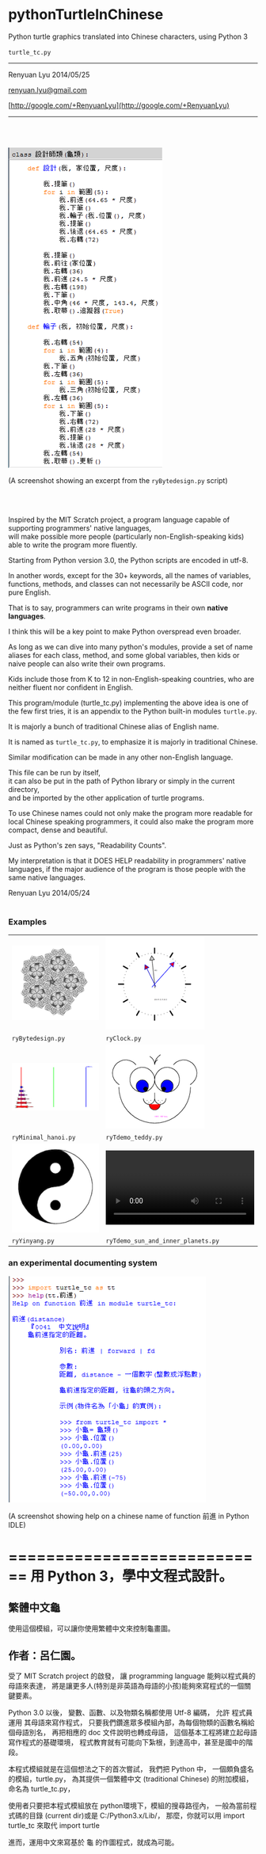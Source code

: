 pythonTurtleInChinese
=====================

Python turtle graphics translated into Chinese characters, using Python 3

`turtle_tc.py`

<hr>
Renyuan Lyu  
2014/05/25

[renyuan.lyu@gmail.com](mailto:renyuan.lyu@gmail.com)

[http://google.com/+RenyuanLyu](http://google.com/+RenyuanLyu)
<hr>

<br>
<br>

![screenshot of ryBytedesign.py content](./examples/screenshot_ryBytedesign_contents.png)  

(A screenshot showing an excerpt from the `ryBytedesign.py` script)

<br>
<br>

Inspired by the MIT Scratch project, 
a program language capable of supporting programmers' native languages,  
will make possible more people (particularly non-English-speaking kids) 
able to write the program more fluently.

Starting from Python version 3.0,  the Python scripts are encoded in utf-8.

In another words, except for the 30+ keywords, 
all the names of variables, functions, methods, and classes 
can not necessarily be ASCII code, nor pure English.

That is to say, programmers can write programs in their own **native languages**.

I think this will be a key point to make Python overspread even broader.

As long as we can dive into many python's modules, 
provide a set of name aliases for each class, method, and some global variables, 
then kids or naive people can also write their own programs. 

Kids include those from K to 12 in non-English-speaking countries, 
who are neither fluent nor confident in English. 

This program/module (turtle_tc.py) implementing the above idea is one of the few first tries,
it is an appendix to the Python built-in modules `turtle.py`. 

It is majorly a bunch of traditional Chinese alias of English name.

It is named as `turtle_tc.py`, to emphasize it is majorly in traditional Chinese.

Similar modification can be made in any other non-English language. 

This file can be run by itself,   
it can also be put in the path of Python library or simply in the current directory,   
and be imported by the other application of turtle programs.

To use Chinese names could not only make the program more readable for local Chinese speaking programmers, 
it could also make the program more compact, dense and beautiful.

Just as Python's zen says, "Readability Counts".

My interpretation is that it DOES HELP readability in programmers' native languages, 
if the major audience of the program is those people with the same native languages.


Renyuan Lyu
2014/05/24
<br>
<br>

### Examples

|                                                      |                                                  |
|------------------------------------------------------|--------------------------------------------------|
| ![ryBytedesign](./examples/ryBytedesign.png)         | ![ryClock](./examples/ryClock.png)               |
| `ryBytedesign.py`                                    | `ryClock.py`                                     |
| ![ryMinimal_hanoi](./examples/ryMinimal_hanoi.png)   | ![ryTdemo_teddy](./examples/ryTdemo_teddy.png)   |
| `ryMinimal_hanoi.py`                                 | `ryTdemo_teddy.py`                               |
| ![ryYinyang](./examples/ryYinyang.png)               |  ![ryTdemo_teddy](./examples/ryTdemo_sun_and_inner_planets.mp4)  |
| `ryYinyang.py`                                       |  `ryTdemo_sun_and_inner_planets.py`              |

### an experimental documenting system

![a help for a chinese name of function 前進](./examples/help_on_forward.PNG)  

(A screenshot showing help on a chinese name of function 前進 in Python IDLE)


============================
用 Python 3，學中文程式設計。
============================

繁體中文龜
----------

使用這個模組，可以讓你使用繁體中文來控制龜畫圖。

作者：呂仁園。
-------------

受了 MIT Scratch project 的啟發，
讓 programming language 能夠以程式員的母語來表達，
將是讓更多人(特別是非英語為母語的小孩)能夠來寫程式的一個關鍵要素。

Python 3.0 以後， 變數、函數、以及物類名稱都使用  Utf-8 編碼，
允許 程式員 運用 其母語來寫作程式，
只要我們鑽進眾多模組內部，為每個物類的函數名稱給個母語別名，
再把相應的 doc 文件說明也轉成母語，
這個基本工程將建立起母語寫作程式的基礎環境，
程式教育就有可能向下紮根，到達高中，甚至是國中的階段。

本程式模組就是在這個想法之下的首次嘗試，
我們把 Python 中， 一個頗負盛名的模組，turtle.py，
為其提供一個繁體中文 (traditional Chinese) 的附加模組，
命名為 turtle_tc.py，

使用者只要把本程式模組放在 python環境下，模組的搜尋路徑內，
一般為當前程式碼的目錄 (current dir)或是 C:/Python3.x/Lib/，
那麼，你就可以用
import turtle_tc
來取代
import turtle

進而，運用中文來寫基於 龜 的作圖程式，就成為可能。


